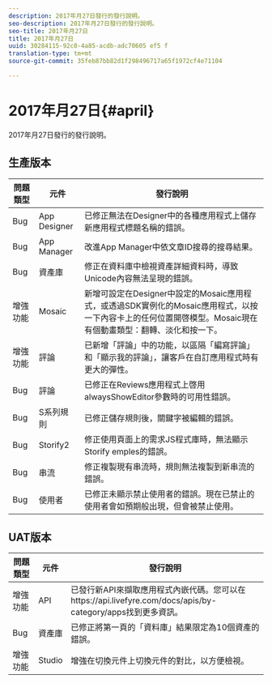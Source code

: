 ```yaml
---
description: 2017年月27日發行的發行說明。
seo-description: 2017年月27日發行的發行說明。
seo-title: 2017年月27日
title: 2017年月27日
uuid: 30284115-92c0-4a85-acdb-adc70605 ef5 f
translation-type: tm+mt
source-git-commit: 35feb87bb82d1f298496717a65f1972cf4e71104

---
```



# 2017年月27日{#april}

2017年月27日發行的發行說明。

## 生產版本

| **問題類型** | **元件** | **發行說明** |
|---|---|---|
| Bug | App Designer | 已修正無法在Designer中的各種應用程式上儲存新應用程式標題名稱的錯誤。 |
| Bug | App Manager | 改進App Manager中依文章ID搜尋的搜尋結果。 |
| Bug | 資產庫 | 修正在資料庫中檢視資產詳細資料時，導致Unicode內容無法呈現的錯誤。 |
| 增強功能 | Mosaic | 新增可設定在Designer中設定的Mosaic應用程式，或透過SDK實例化的Mosaic應用程式，以按一下內容卡上的任何位置開啓模型。Mosaic現在有個動畫類型：翻轉、淡化和按一下。 |
| 增強功能 | 評論 | 已新增「評論」中的功能，以區隔「編寫評論」和「顯示我的評論」，讓客戶在自訂應用程式時有更大的彈性。 |
| Bug | 評論 | 已修正在Reviews應用程式上啓用alwaysShowEditor參數時的可用性錯誤。 |
| Bug | S系列規則 | 已修正儲存規則後，關鍵字被編輯的錯誤。 |
| Bug | Storify2 | 修正使用頁面上的需求JS程式庫時，無法顯示Storify emples的錯誤。 |
| Bug | 串流 | 修正複製現有串流時，規則無法複製到新串流的錯誤。 |
| Bug | 使用者 | 已修正未顯示禁止使用者的錯誤。現在已禁止的使用者會如預期般出現，但會被禁止使用。 |

## UAT版本

| **問題類型** | **元件** | **發行說明** |
|---|---|---|
| 增強功能 | API | 已發行新API來擷取應用程式內嵌代碼。您可以在https://api.livefyre.com/docs/apis/by-category/apps找到更多資訊。 |
| Bug | 資產庫 | 已修正將第一頁的「資料庫」結果限定為10個資產的錯誤。 |
| 增強功能 | Studio | 增強在切換元件上切換元件的對比，以方便檢視。 |

